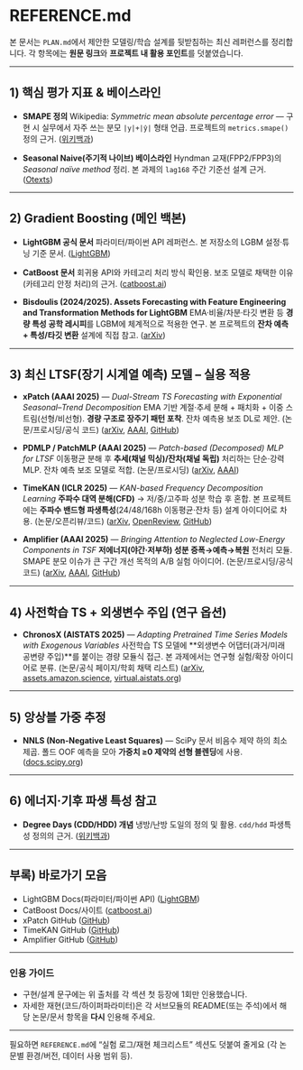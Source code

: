 # REFERENCE.md

본 문서는 `PLAN.md`에서 제안한 모델링/학습 설계를 뒷받침하는 최신 레퍼런스를 정리합니다. 각 항목에는 **원문 링크**와 **프로젝트 내 활용 포인트**를 덧붙였습니다.

---

## 1) 핵심 평가 지표 & 베이스라인

* **SMAPE 정의**
  Wikipedia: *Symmetric mean absolute percentage error* — 구현 시 실무에서 자주 쓰는 분모 `|y|+|ŷ|` 형태 언급. 프로젝트의 `metrics.smape()` 정의 근거. ([위키백과][1])

* **Seasonal Naive(주기적 나이브) 베이스라인**
  Hyndman 교재(FPP2/FPP3)의 *Seasonal naïve method* 정리. 본 과제의 `lag168` 주간 기준선 설계 근거. ([Otexts][2])

---

## 2) Gradient Boosting (메인 백본)

* **LightGBM 공식 문서**
  파라미터/파이썬 API 레퍼런스. 본 저장소의 LGBM 설정·튜닝 기준 문서. ([LightGBM][3])

* **CatBoost 문서**
  회귀용 API와 카테고리 처리 방식 확인용. 보조 모델로 채택한 이유(카테고리 안정 처리)의 근거. ([catboost.ai][4])

* **Bisdoulis (2024/2025). Assets Forecasting with Feature Engineering and Transformation Methods for LightGBM**
  EMA·비율/차분·타깃 변환 등 **경량 특성 공학 레시피**를 LGBM에 체계적으로 적용한 연구. 본 프로젝트의 **잔차 예측 + 특성/타깃 변환** 설계에 직접 참고. ([arXiv][5])

---

## 3) 최신 LTSF(장기 시계열 예측) 모델 – 실용 적용

* **xPatch (AAAI 2025)** — *Dual-Stream TS Forecasting with Exponential Seasonal–Trend Decomposition*
  EMA 기반 계절·추세 분해 + 패치화 + 이중 스트림(선형/비선형). **경량 구조로 장주기 패턴 포착**. 잔차 예측용 보조 DL로 제안. (논문/프로시딩/공식 코드) ([arXiv][6], [AAAI][7], [GitHub][8])

* **PDMLP / PatchMLP (AAAI 2025)** — *Patch-based (Decomposed) MLP for LTSF*
  이동평균 분해 후 **추세(채널 믹싱)/잔차(채널 독립)** 처리하는 단순·강력 MLP. 잔차 예측 보조 모델로 적합. (논문/프로시딩) ([arXiv][9], [AAAI][10])

* **TimeKAN (ICLR 2025)** — *KAN-based Frequency Decomposition Learning*
  **주파수 대역 분해(CFD)** → 저/중/고주파 성분 학습 후 혼합. 본 프로젝트에는 **주파수 밴드형 파생특성**(24/48/168h 이동평균·잔차 등) 설계 아이디어로 차용. (논문/오픈리뷰/코드) ([arXiv][11], [OpenReview][12], [GitHub][13])

* **Amplifier (AAAI 2025)** — *Bringing Attention to Neglected Low-Energy Components in TSF*
  **저에너지(야간·저부하) 성분 증폭→예측→복원** 전처리 모듈. SMAPE 분모 이슈가 큰 구간 개선 목적의 A/B 실험 아이디어. (논문/프로시딩/공식 코드) ([arXiv][14], [AAAI][15], [GitHub][16])

---

## 4) 사전학습 TS + 외생변수 주입 (연구 옵션)

* **ChronosX (AISTATS 2025)** — *Adapting Pretrained Time Series Models with Exogenous Variables*
  사전학습 TS 모델에 \*\*외생변수 어댑터(과거/미래 공변량 주입)\*\*를 붙이는 경량 모듈식 접근. 본 과제에서는 연구형 실험/확장 아이디어로 분류. (논문/공식 페이지/학회 채택 리스트) ([arXiv][17], [assets.amazon.science][18], [virtual.aistats.org][19])

---

## 5) 앙상블 가중 추정

* **NNLS (Non-Negative Least Squares)** — SciPy 문서
  비음수 제약 하의 최소제곱. 폴드 OOF 예측을 모아 **가중치 ≥0 제약의 선형 블렌딩**에 사용. ([docs.scipy.org][20])

---

## 6) 에너지·기후 파생 특성 참고

* **Degree Days (CDD/HDD) 개념**
  냉방/난방 도일의 정의 및 활용. `cdd/hdd` 파생특성 정의의 근거. ([위키백과][21])

---

## 부록) 바로가기 모음

* LightGBM Docs(파라미터/파이썬 API) ([LightGBM][22])
* CatBoost Docs/사이트 ([catboost.ai][4])
* xPatch GitHub ([GitHub][8])
* TimeKAN GitHub ([GitHub][13])
* Amplifier GitHub ([GitHub][16])

---

### 인용 가이드

* 구현/설계 문구에는 위 출처를 각 섹션 첫 등장에 1회만 인용했습니다.
* 자세한 재현(코드/하이퍼파라미터)은 각 서브모듈의 README(또는 주석)에서 해당 논문/문서 항목을 **다시** 인용해 주세요.

---

필요하면 `REFERENCE.md`에 “실험 로그/재현 체크리스트” 섹션도 덧붙여 줄게요 (각 논문별 환경/버전, 데이터 사용 범위 등).

[1]: https://en.wikipedia.org/wiki/Symmetric_mean_absolute_percentage_error?utm_source=chatgpt.com "Symmetric mean absolute percentage error"
[2]: https://otexts.com/fpp2/simple-methods.html?utm_source=chatgpt.com "3.1 Some simple forecasting methods"
[3]: https://lightgbm.readthedocs.io/?utm_source=chatgpt.com "Welcome to LightGBM's documentation! — LightGBM 4.6.0 ..."
[4]: https://catboost.ai/docs/en/concepts/python-reference_catboostregressor?utm_source=chatgpt.com "CatBoostRegressor"
[5]: https://arxiv.org/abs/2501.07580?utm_source=chatgpt.com "Assets Forecasting with Feature Engineering and Transformation Methods for LightGBM"
[6]: https://arxiv.org/pdf/2412.17323?utm_source=chatgpt.com "arXiv:2412.17323v3 [cs.LG] 11 Feb 2025"
[7]: https://ojs.aaai.org/index.php/AAAI/article/view/34270/36425?utm_source=chatgpt.com "xPatch: Dual-Stream Time Series Forecasting with ..."
[8]: https://github.com/stitsyuk/xPatch?utm_source=chatgpt.com "stitsyuk/xPatch: [AAAI 2025] Official implementation of \" ..."
[9]: https://arxiv.org/abs/2405.13575?utm_source=chatgpt.com "Patch-Based MLP for Long-Term Time Series Forecasting"
[10]: https://ojs.aaai.org/index.php/AAAI/article/view/33378/35533?utm_source=chatgpt.com "Patch-Based MLP for Long-Term Time Series Forecasting"
[11]: https://arxiv.org/abs/2502.06910?utm_source=chatgpt.com "TimeKAN: KAN-based Frequency Decomposition Learning ..."
[12]: https://openreview.net/forum?id=wTLc79YNbh&utm_source=chatgpt.com "TimeKAN: KAN-based Frequency Decomposition Learning ..."
[13]: https://github.com/huangst21/TimeKAN?utm_source=chatgpt.com "An offical implementation of \"TimeKAN: KAN-based ..."
[14]: https://arxiv.org/abs/2501.17216?utm_source=chatgpt.com "Amplifier: Bringing Attention to Neglected Low-Energy ..."
[15]: https://ojs.aaai.org/index.php/AAAI/article/view/33267/35422?utm_source=chatgpt.com "Amplifier: Bringing Attention to Neglected Low-Energy ..."
[16]: https://github.com/aikunyi/amplifier?utm_source=chatgpt.com "aikunyi/Amplifier: Official implementation of the paper \" ..."
[17]: https://arxiv.org/abs/2503.12107?utm_source=chatgpt.com "ChronosX: Adapting Pretrained Time Series Models with Exogenous Variables"
[18]: https://assets.amazon.science/d8/62/ef3b58ee4856a8b068d80379e2d8/chronosx-adapting-pretrained-time-series-models-with-exogenous-variables.pdf?utm_source=chatgpt.com "[PDF] ChronosX: Adapting Pretrained Time Series Models with Exogenous ..."
[19]: https://virtual.aistats.org/Conferences/2025/AcceptedPapersList?utm_source=chatgpt.com "AISTATS 2025 Accepted Papers"
[20]: https://docs.scipy.org/doc/scipy/reference/generated/scipy.optimize.nnls.html?utm_source=chatgpt.com "nnls — SciPy v1.16.1 Manual"
[21]: https://en.wikipedia.org/wiki/Degree_day?utm_source=chatgpt.com "Degree day"
[22]: https://lightgbm.readthedocs.io/en/latest/Parameters.html?utm_source=chatgpt.com "Parameters — LightGBM 4.6.0.99 documentation"

